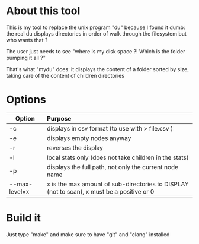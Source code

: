 # About this tool
This is my tool to replace the unix program "du" because I found it dumb:
the real du displays directories in order of walk through the filesystem but
who wants that ?

The user just needs to see "where is my disk space ?! Which is the folder pumping it
all ?"

That's what "mydu" does: it displays the content of a folder sorted by size,
taking care of the content of children directories

# Options
Option          | Purpose
----------------|:-----------------------
| -c            | displays in csv format (to use with > file.csv )
| -e            | displays empty nodes anyway
| -r            | reverses the display
| -l            | local stats only (does not take children in the stats)
| -p            | displays the full path, not only the current node name
| --max-level=x | x is the max amount of sub-directories to DISPLAY (not to scan), x must be a positive or 0

# Build it
Just type "make" and make sure to have "git" and "clang" installed
